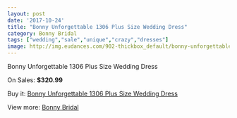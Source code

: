 ```yaml
---
layout: post
date: '2017-10-24'
title: "Bonny Unforgettable 1306 Plus Size Wedding Dress"
category: Bonny Bridal
tags: ["wedding","sale","unique","crazy","dresses"]
image: http://img.eudances.com/902-thickbox_default/bonny-unforgettable-1306-plus-size-wedding-dress.jpg
---
```

Bonny Unforgettable 1306 Plus Size Wedding Dress

On Sales: **$320.99**
<a href="https://www.eudances.com/en/bonny-bridal/314-bonny-unforgettable-1306-plus-size-wedding-dress.html"><amp-img layout="responsive" width="600" height="600" src="//img.eudances.com/902-thickbox_default/bonny-unforgettable-1306-plus-size-wedding-dress.jpg" alt="Bonny Unforgettable 1306 Plus Size Wedding Dress 0" /></a>
<a href="https://www.eudances.com/en/bonny-bridal/314-bonny-unforgettable-1306-plus-size-wedding-dress.html"><amp-img layout="responsive" width="600" height="600" src="//img.eudances.com/903-thickbox_default/bonny-unforgettable-1306-plus-size-wedding-dress.jpg" alt="Bonny Unforgettable 1306 Plus Size Wedding Dress 1" /></a>

Buy it: [Bonny Unforgettable 1306 Plus Size Wedding Dress](https://www.eudances.com/en/bonny-bridal/314-bonny-unforgettable-1306-plus-size-wedding-dress.html "Bonny Unforgettable 1306 Plus Size Wedding Dress")

View more: [Bonny Bridal](https://www.eudances.com/en/3-bonny-bridal "Bonny Bridal")